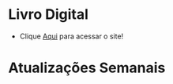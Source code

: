 # Livro Digital
* Clique [Aqui](https://projetoli.github.io/LivroDigital/) para acessar o site!

# Atualizações Semanais
